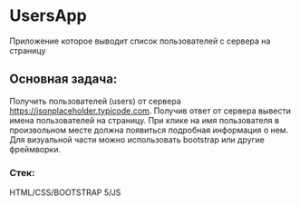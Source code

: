 # UsersApp
Приложение которое выводит список пользователей с сервера на страницу
## Основная задача:
Получить пользователей (users) от сервера https://jsonplaceholder.typicode.com. Получив ответ от сервера вывести имена пользователей на страницу. При клике на имя пользователя в произвольном месте должна появиться подробная информация о нем. Для визуальной части можно использовать bootstrap или другие фреймворки. 
### Стек:
HTML/CSS/BOOTSTRAP 5/JS
